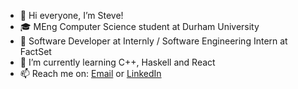 - 👋 Hi everyone, I’m Steve!
- 🎓 MEng Computer Science student at Durham University
- 💪 Software Developer at Internly / Software Engineering Intern at FactSet
- 🌱 I’m currently learning C++, Haskell and React
- 📫 Reach me on: [Email](mailto:stevethomas1854@gmail.com) or [LinkedIn](https://www.linkedin.com/in/stevethomas1854)

<!---
stevethomas1854/stevethomas1854 is a ✨ special ✨ repository because its `README.md` (this file) appears on your GitHub profile.
You can click the Preview link to take a look at your changes.
--->
